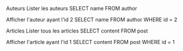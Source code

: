 Auteurs
Lister les auteurs
SELECT  name FROM author

Afficher l'auteur ayant l'id 2
SELECT  name FROM author WHERE id = 2


Articles
Lister tous les articles
SELECT content FROM post

Afficher l'article ayant l'id 1
SELECT  content FROM post WHERE id = 1